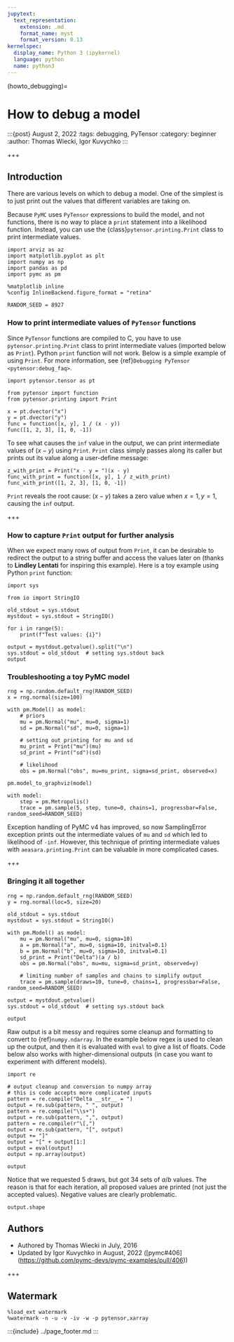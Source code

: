 ```yaml
---
jupytext:
  text_representation:
    extension: .md
    format_name: myst
    format_version: 0.13
kernelspec:
  display_name: Python 3 (ipykernel)
  language: python
  name: python3
---
```


(howto_debugging)=
# How to debug a model

:::{post} August 2, 2022
:tags: debugging, PyTensor
:category: beginner
:author: Thomas Wiecki, Igor Kuvychko
:::

+++

## Introduction
There are various levels on which to debug a model. One of the simplest is to just print out the values that different variables are taking on.

Because `PyMC` uses `PyTensor` expressions to build the model, and not functions, there is no way to place a `print` statement into a likelihood function. Instead, you can use the {class}`pytensor.printing.Print` class to print intermediate values.

```{code-cell} ipython3
import arviz as az
import matplotlib.pyplot as plt
import numpy as np
import pandas as pd
import pymc as pm
```

```{code-cell} ipython3
%matplotlib inline
%config InlineBackend.figure_format = "retina"

RANDOM_SEED = 8927
```

### How to print intermediate values of `PyTensor` functions
Since `PyTensor` functions are compiled to C, you have to use `pytensor.printing.Print` class to print intermediate values (imported  below as `Print`). Python `print` function will not work. Below is a simple example of using `Print`. For more information, see {ref}`Debugging PyTensor <pytensor:debug_faq>`.

```{code-cell} ipython3
import pytensor.tensor as pt

from pytensor import function
from pytensor.printing import Print
```

```{code-cell} ipython3
x = pt.dvector("x")
y = pt.dvector("y")
func = function([x, y], 1 / (x - y))
func([1, 2, 3], [1, 0, -1])
```

To see what causes the `inf` value in the output, we can print intermediate values of $(x-y)$ using `Print`. `Print` class simply passes along its caller but prints out its value along a user-define message:

```{code-cell} ipython3
z_with_print = Print("x - y = ")(x - y)
func_with_print = function([x, y], 1 / z_with_print)
func_with_print([1, 2, 3], [1, 0, -1])
```

`Print` reveals the root cause: $(x-y)$ takes a zero value when $x=1, y=1$, causing the `inf` output.

+++

### How to capture `Print` output for further analysis

When we expect many rows of output from `Print`, it can be desirable to redirect the output to a string buffer and access the values later on (thanks to **Lindley Lentati** for inspiring this example). Here is a toy example using Python `print` function:

```{code-cell} ipython3
import sys

from io import StringIO

old_stdout = sys.stdout
mystdout = sys.stdout = StringIO()

for i in range(5):
    print(f"Test values: {i}")

output = mystdout.getvalue().split("\n")
sys.stdout = old_stdout  # setting sys.stdout back
output
```

### Troubleshooting a toy PyMC model

```{code-cell} ipython3
rng = np.random.default_rng(RANDOM_SEED)
x = rng.normal(size=100)

with pm.Model() as model:
    # priors
    mu = pm.Normal("mu", mu=0, sigma=1)
    sd = pm.Normal("sd", mu=0, sigma=1)

    # setting out printing for mu and sd
    mu_print = Print("mu")(mu)
    sd_print = Print("sd")(sd)

    # likelihood
    obs = pm.Normal("obs", mu=mu_print, sigma=sd_print, observed=x)
```

```{code-cell} ipython3
pm.model_to_graphviz(model)
```

```{code-cell} ipython3
with model:
    step = pm.Metropolis()
    trace = pm.sample(5, step, tune=0, chains=1, progressbar=False, random_seed=RANDOM_SEED)
```

Exception handling of PyMC v4 has improved, so now SamplingError exception prints out the intermediate values of `mu` and `sd` which led to likelihood of `-inf`. However, this technique of printing intermediate values with `aeasara.printing.Print` can be valuable in more complicated cases.

+++

### Bringing it all together

```{code-cell} ipython3
rng = np.random.default_rng(RANDOM_SEED)
y = rng.normal(loc=5, size=20)

old_stdout = sys.stdout
mystdout = sys.stdout = StringIO()

with pm.Model() as model:
    mu = pm.Normal("mu", mu=0, sigma=10)
    a = pm.Normal("a", mu=0, sigma=10, initval=0.1)
    b = pm.Normal("b", mu=0, sigma=10, initval=0.1)
    sd_print = Print("Delta")(a / b)
    obs = pm.Normal("obs", mu=mu, sigma=sd_print, observed=y)

    # limiting number of samples and chains to simplify output
    trace = pm.sample(draws=10, tune=0, chains=1, progressbar=False, random_seed=RANDOM_SEED)

output = mystdout.getvalue()
sys.stdout = old_stdout  # setting sys.stdout back
```

```{code-cell} ipython3
output
```

Raw output is a bit messy and requires some cleanup and formatting to convert to {ref}`numpy.ndarray`. In the example below regex is used to clean up the output, and then it is evaluated with `eval` to give a list of floats. Code below also works with higher-dimensional outputs (in case you want to experiment with different models).

```{code-cell} ipython3
import re

# output cleanup and conversion to numpy array
# this is code accepts more complicated inputs
pattern = re.compile("Delta __str__ = ")
output = re.sub(pattern, " ", output)
pattern = re.compile("\\s+")
output = re.sub(pattern, ",", output)
pattern = re.compile(r"\[,")
output = re.sub(pattern, "[", output)
output += "]"
output = "[" + output[1:]
output = eval(output)
output = np.array(output)
```

```{code-cell} ipython3
output
```

Notice that we requested 5 draws, but got 34 sets of $a/b$ values. The reason is that for each iteration, all proposed values are printed (not just the accepted values). Negative values are clearly problematic.

```{code-cell} ipython3
output.shape
```

## Authors

* Authored by Thomas Wiecki in July, 2016
* Updated by Igor Kuvychko in August, 2022 ([pymc#406] (https://github.com/pymc-devs/pymc-examples/pull/406))

+++

## Watermark

```{code-cell} ipython3
%load_ext watermark
%watermark -n -u -v -iv -w -p pytensor,xarray
```

:::{include} ../page_footer.md
:::
